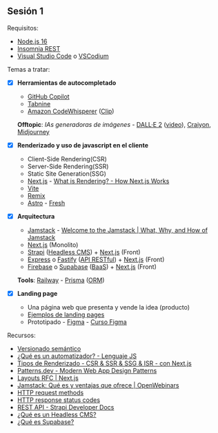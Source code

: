 ## Sesión 1

Requisitos:

- [Node.js 16](https://nodejs.org/)
- [Insomnia REST](https://insomnia.rest/)
- [Visual Studio Code](https://code.visualstudio.com/) o [VSCodium](https://www.vscodium.com/)

Temas a tratar:

- [x] **Herramientas de autocompletado**

  - [GitHub Copilot](https://copilot.github.com/)
  - [Tabnine](https://tabnine.com/)
  - [Amazon CodeWhisperer](https://aws.amazon.com/codewhisperer/) ([Clip](https://clips.twitch.tv/SmilingMagnificentMallardVoteYea-y-j5qJ_XojTG-pJ1))

  **Offtopic**: _IAs generadoras de imágenes_ - [DALL·E 2](https://openai.com/dall-e-2/) ([video](https://youtu.be/bP8HRYLd0lE)), [Craiyon](https://www.craiyon.com/), [Midjourney](https://www.midjourney.com/)

- [x] **Renderizado y uso de javascript en el cliente**

  - Client-Side Rendering(CSR)
  - Server-Side Rendering(SSR)
  - Static Site Generation(SSG)
  - [Next.js](https://nextjs.org/) - [What is Rendering? - How Next.js Works](https://nextjs.org/learn/foundations/how-nextjs-works/rendering)
  - [Vite](https://vitejs.dev/)
  - [Remix](https://remix.run/)
  - [Astro](https://astro.build/) - [Fresh](https://fresh.deno.dev/)

- [x] **Arquitectura**

  - [Jamstack](https://jamstack.org/) - [Welcome to the Jamstack | What, Why, and How of Jamstack](https://www.netlify.com/jamstack/)
  - [Next.js](https://nextjs.org/) (Monolito)
  - [Strapi](https://strapi.io/) ([Headless CMS](https://ed.team/blog/que-es-un-headless-cms-y-en-que-se-diferencia-de-un-cms-comun)) + [Next.js](https://nextjs.org/) (Front)
  - [Express](https://expressjs.com/) o [Fastify](https://www.fastify.io/) ([API RESTful](https://aws.amazon.com/es/what-is/restful-api/)) + [Next.js](https://nextjs.org/) (Front)
  - [Firebase](https://firebase.google.com/) o [Supabase](https://supabase.com) ([BaaS](https://www.sydle.com/es/blog/baas-backend-as-a-service-61855576830b254194a452ca/)) + [Next.js](https://nextjs.org/) (Front)

  **Tools**: [Railway](https://railway.app/) - [Prisma](https://www.prisma.io/) ([ORM](https://programarfacil.com/blog/que-es-un-orm/))

- [x] **Landing page**
  - Una página web que presenta y vende la idea (producto)
  - [Ejemplos de landing pages](https://blog.hubspot.es/website/landing-page-ejemplos)
  - Prototipado - [Figma](https://www.figma.com/) - [Curso Figma](https://www.youtube.com/playlist?list=PLvq-jIkSeTUbpfewvbKLhHctdkgadAy-K)

Recursos:

- [Versionado semántico](https://semver.org/)
- [¿Qué es un automatizador? - Lenguaje JS](https://lenguajejs.com/automatizadores/introduccion/que-es-un-automatizador/)
- [Tipos de Renderizado - CSR & SSR & SSG & ISR - con Next.js](https://www.stewartgf.com/blog/tipos-de-renderizado-en-2021-con-next-js)
- [Patterns.dev - Modern Web App Design Patterns](https://www.patterns.dev/)
- [Layouts RFC | Next.js](https://nextjs.org/blog/layouts-rfc)
- [Jamstack: Qué es y ventajas que ofrece | OpenWebinars](https://openwebinars.net/blog/jamstack-que-es-y-ventajas-que-ofrece/)
- [HTTP request methods](https://developer.mozilla.org/en-US/docs/Web/HTTP/Methods)
- [HTTP response status codes](https://developer.mozilla.org/en-US/docs/Web/HTTP/Status)
- [REST API - Strapi Developer Docs](https://docs.strapi.io/developer-docs/latest/developer-resources/database-apis-reference/rest-api.html)
- [¿Qué es un Headless CMS?](https://youtube.com/shorts/DbNYHp3qPxs)
- [¿Qué es Supabase?](https://youtube.com/shorts/Vmf3jpWJhKA)
